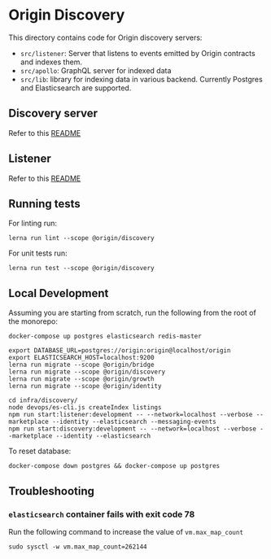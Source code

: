 # Origin Discovery

This directory contains code for Origin discovery servers:

- `src/listener`: Server that listens to events emitted by Origin contracts and indexes them.
- `src/apollo`: GraphQL server for indexed data
- `src/lib`: library for indexing data in various backend. Currently Postgres and Elasticsearch are supported.

## Discovery server

Refer to this [README](./src/apollo/README.md)

## Listener

Refer to this [README](./src/listener/README.md)

## Running tests

For linting run:

    lerna run lint --scope @origin/discovery

For unit tests run:

    lerna run test --scope @origin/discovery

## Local Development

Assuming you are starting from scratch, run the following from the root of the monorepo:

    docker-compose up postgres elasticsearch redis-master

    export DATABASE_URL=postgres://origin:origin@localhost/origin
    export ELASTICSEARCH_HOST=localhost:9200
    lerna run migrate --scope @origin/bridge
    lerna run migrate --scope @origin/discovery
    lerna run migrate --scope @origin/growth
    lerna run migrate --scope @origin/identity

    cd infra/discovery/
    node devops/es-cli.js createIndex listings
    npm run start:listener:development -- --network=localhost --verbose --marketplace --identity --elasticsearch --messaging-events
    npm run start:discovery:development -- --network=localhost --verbose --marketplace --identity --elasticsearch

To reset database:

    docker-compose down postgres && docker-compose up postgres

## Troubleshooting

### `elasticsearch` container fails with exit code 78

Run the following command to increase the value of `vm.max_map_count`

```
sudo sysctl -w vm.max_map_count=262144
```

